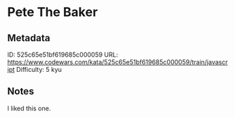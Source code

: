 # Pete The Baker

## Metadata
ID: 525c65e51bf619685c000059
URL: https://www.codewars.com/kata/525c65e51bf619685c000059/train/javascript
Difficulty: 5 kyu

## Notes
I liked this one.
